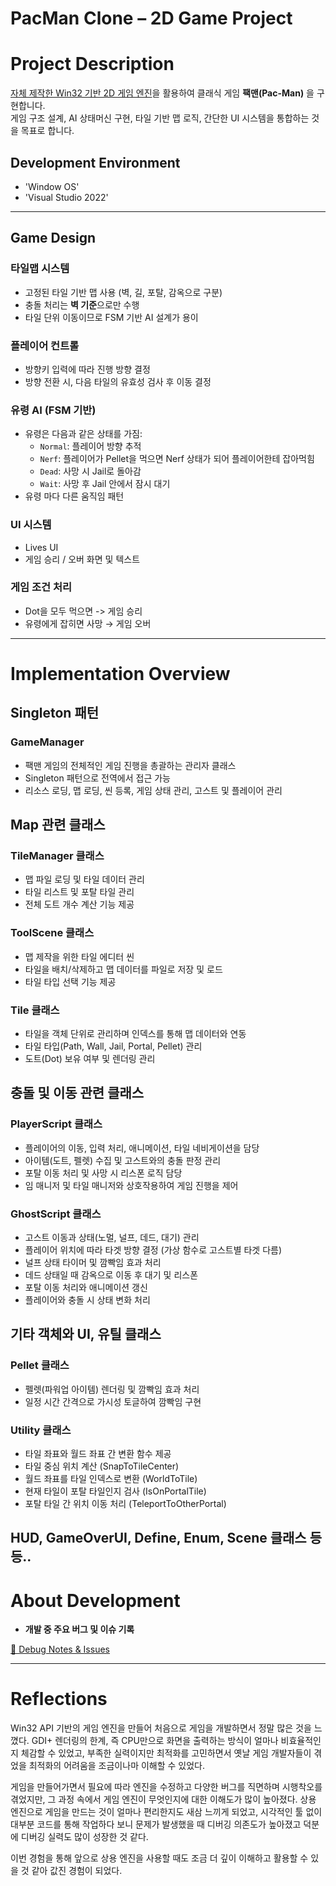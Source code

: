 # PacMan Clone – 2D Game Project

# Project Description

[자체 제작한 Win32 기반 2D 게임 엔진](https://github.com/jaehuru/JaehuruEngine)을 활용하여 클래식 게임 **팩맨(Pac-Man)** 을 구현합니다.  
게임 구조 설계, AI 상태머신 구현, 타일 기반 맵 로직, 간단한 UI 시스템을 통합하는 것을 목표로 합니다.

## Development Environment
- 'Window OS'
- 'Visual Studio 2022'

---

## Game Design

### 타일맵 시스템
- 고정된 타일 기반 맵 사용 (벽, 길, 포탈, 감옥으로 구분)
- 충돌 처리는 **벽 기준**으로만 수행
- 타일 단위 이동이므로 FSM 기반 AI 설계가 용이

### 플레이어 컨트롤
- 방향키 입력에 따라 진행 방향 결정
- 방향 전환 시, 다음 타일의 유효성 검사 후 이동 결정

### 유령 AI (FSM 기반)
- 유령은 다음과 같은 상태를 가짐:
  - `Normal`: 플레이어 방향 추적
  - `Nerf`: 플레이어가 Pellet을 먹으면 Nerf 상태가 되어 플레이어한테 잡아먹힘
  - `Dead`: 사망 시 Jail로 돌아감
  - `Wait`: 사망 후 Jail 안에서 잠시 대기
- 유령 마다 다른 움직임 패턴

### UI 시스템
- Lives UI
- 게임 승리 / 오버 화면 및 텍스트

### 게임 조건 처리
- Dot을 모두 먹으면 -> 게임 승리
- 유령에게 잡히면 사망 → 게임 오버

---

# Implementation Overview

## Singleton 패턴

### GameManager  

- 팩맨 게임의 전체적인 게임 진행을 총괄하는 관리자 클래스
- Singleton 패턴으로 전역에서 접근 가능
- 리소스 로딩, 맵 로딩, 씬 등록, 게임 상태 관리, 고스트 및 플레이어 관리

## Map 관련 클래스

### TileManager 클래스

- 맵 파일 로딩 및 타일 데이터 관리
- 타일 리스트 및 포탈 타일 관리
- 전체 도트 개수 계산 기능 제공

### ToolScene 클래스

- 맵 제작을 위한 타일 에디터 씬
- 타일을 배치/삭제하고 맵 데이터를 파일로 저장 및 로드
- 타일 타입 선택 기능 제공

### Tile 클래스

- 타일을 객체 단위로 관리하며 인덱스를 통해 맵 데이터와 연동
- 타일 타입(Path, Wall, Jail, Portal, Pellet) 관리
- 도트(Dot) 보유 여부 및 렌더링 관리

## 충돌 및 이동 관련 클래스

### PlayerScript 클래스
- 플레이어의 이동, 입력 처리, 애니메이션, 타일 네비게이션을 담당
- 아이템(도트, 펠렛) 수집 및 고스트와의 충돌 판정 관리
- 포탈 이동 처리 및 사망 시 리스폰 로직 담당
- 임 매니저 및 타일 매니저와 상호작용하여 게임 진행을 제어

### GhostScript 클래스
- 고스트 이동과 상태(노멀, 널프, 데드, 대기) 관리  
- 플레이어 위치에 따라 타겟 방향 결정 (가상 함수로 고스트별 타겟 다름)  
- 널프 상태 타이머 및 깜빡임 효과 처리  
- 데드 상태일 때 감옥으로 이동 후 대기 및 리스폰  
- 포탈 이동 처리와 애니메이션 갱신  
- 플레이어와 충돌 시 상태 변화 처리

## 기타 객체와 UI, 유틸 클래스

### Pellet 클래스
- 펠렛(파워업 아이템) 렌더링 및 깜빡임 효과 처리
- 일정 시간 간격으로 가시성 토글하여 깜빡임 구현

### Utility 클래스
- 타일 좌표와 월드 좌표 간 변환 함수 제공  
- 타일 중심 위치 계산 (SnapToTileCenter)  
- 월드 좌표를 타일 인덱스로 변환 (WorldToTile)  
- 현재 타일이 포탈 타일인지 검사 (IsOnPortalTile)  
- 포탈 타일 간 위치 이동 처리 (TeleportToOtherPortal)

###
HUD, GameOverUI, Define, Enum, Scene 클래스 등등..
---

# About Development

- **개발 중 주요 버그 및 이슈 기록**

[🐞 Debug Notes & Issues](https://github.com/jaehuru/Pacman/issues)

---

# Reflections
Win32 API 기반의 게임 엔진을 만들어 처음으로 게임을 개발하면서 정말 많은 것을 느꼈다. GDI+ 렌더링의 한계, 즉 CPU만으로 화면을 출력하는 방식이 얼마나 비효율적인지 체감할 수 있었고, 부족한 실력이지만 최적화를 고민하면서 옛날 게임 개발자들이 겪었을 최적화의 어려움을 조금이나마 이해할 수 있었다.

게임을 만들어가면서 필요에 따라 엔진을 수정하고 다양한 버그를 직면하며 시행착오를 겪었지만, 그 과정 속에서 게임 엔진이 무엇인지에 대한 이해도가 많이 높아졌다. 상용 엔진으로 게임을 만드는 것이 얼마나 편리한지도 새삼 느끼게 되었고, 시각적인 툴 없이 대부분 코드를 통해 작업하다 보니 문제가 발생했을 때 디버깅 의존도가 높아졌고 덕분에 디버깅 실력도 많이 성장한 것 같다.

이번 경험을 통해 앞으로 상용 엔진을 사용할 때도 조금 더 깊이 이해하고 활용할 수 있을 것 같아 값진 경험이 되었다.
